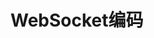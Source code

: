 


# WebSocket编码
<!-- 
SpringBoot+WebSocket实时监控异常 
https://mp.weixin.qq.com/s/xdqer-DtZuaGsTloNkuB8w
分布式WebSocket集群解决方案 
https://mp.weixin.qq.com/s/5unniQ_b_MZZRRUkGoE4uA

关于即时通讯架构的一切
https://mp.weixin.qq.com/s/eynMy_1vqxrPkgw0r-7heg

-->


